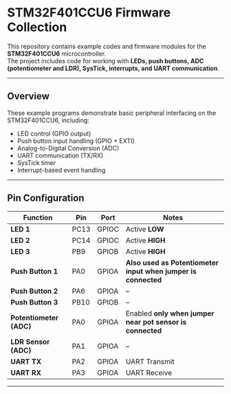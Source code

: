 # STM32F401CCU6 Firmware Collection

This repository contains example codes and firmware modules for the **STM32F401CCU6** microcontroller.  
The project includes code for working with **LEDs, push buttons, ADC (potentiometer and LDR), SysTick, interrupts, and UART communication**.

---

## Overview

These example programs demonstrate basic peripheral interfacing on the STM32F401CCU6, including:

- LED control (GPIO output)
- Push button input handling (GPIO + EXTI)
- Analog-to-Digital Conversion (ADC)
- UART communication (TX/RX)
- SysTick timer
- Interrupt-based event handling
  
---

## Pin Configuration

| Function | Pin  | Port | Notes |
|-----------|------|------|-------|
| **LED 1** | PC13 | GPIOC | Active **LOW** |
| **LED 2** | PC14 | GPIOC | Active **HIGH** |
| **LED 3** | PB9  | GPIOB | Active **HIGH** |
| **Push Button 1** | PA0 | GPIOA | **Also used as Potentiometer input when jumper is connected** |
| **Push Button 2** | PA6 | GPIOA | – |
| **Push Button 3** | PB10 | GPIOB | – |
| **Potentiometer (ADC)** | PA0 | GPIOA | Enabled **only when jumper near pot sensor is connected** |
| **LDR Sensor (ADC)** | PA1 | GPIOA | – |
| **UART TX** | PA2 | GPIOA | UART Transmit |
| **UART RX** | PA3 | GPIOA | UART Receive |

---

